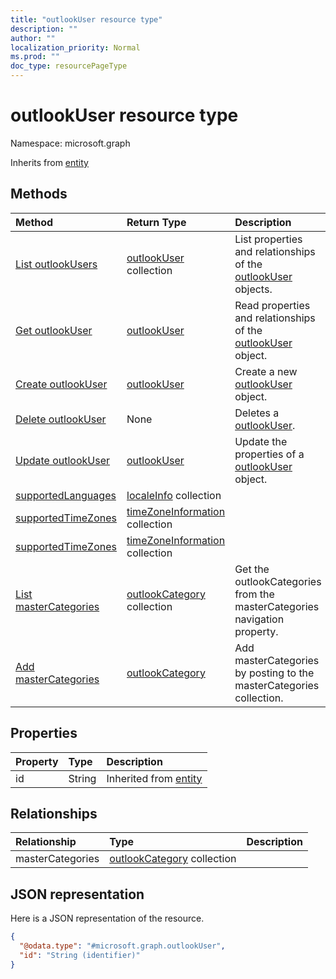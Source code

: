 ```yaml
---
title: "outlookUser resource type"
description: ""
author: ""
localization_priority: Normal
ms.prod: ""
doc_type: resourcePageType
---
```


# outlookUser resource type


Namespace: microsoft.graph




Inherits from [entity](../resources/entity.md)

## Methods
|Method|Return Type|Description|
|:---|:---|:---|
|[List outlookUsers](../api/outlookuser-list.md)|[outlookUser](../resources/outlookuser.md) collection|List properties and relationships of the [outlookUser](../resources/outlookuser.md) objects.|
|[Get outlookUser](../api/outlookuser-get.md)|[outlookUser](../resources/outlookuser.md)|Read properties and relationships of the [outlookUser](../resources/outlookuser.md) object.|
|[Create outlookUser](../api/outlookuser-create.md)|[outlookUser](../resources/outlookuser.md)|Create a new [outlookUser](../resources/outlookuser.md) object.|
|[Delete outlookUser](../api/outlookuser-delete.md)|None|Deletes a [outlookUser](../resources/outlookuser.md).|
|[Update outlookUser](../api/outlookuser-update.md)|[outlookUser](../resources/outlookuser.md)|Update the properties of a [outlookUser](../resources/outlookuser.md) object.|
|[supportedLanguages](../api/outlookuser-supportedlanguages.md)|[localeInfo](../resources/localeinfo.md) collection||
|[supportedTimeZones](../api/outlookuser-supportedtimezones.md)|[timeZoneInformation](../resources/timezoneinformation.md) collection||
|[supportedTimeZones](../api/outlookuser-supportedtimezones.md)|[timeZoneInformation](../resources/timezoneinformation.md) collection||
|[List masterCategories](../api/outlookuser-list-mastercategories.md)|[outlookCategory](../resources/outlookcategory.md) collection|Get the outlookCategories from the masterCategories navigation property.|
|[Add masterCategories](../api/outlookuser-post-mastercategories.md)|[outlookCategory](../resources/outlookcategory.md)|Add masterCategories by posting to the masterCategories collection.|

## Properties
|Property|Type|Description|
|:---|:---|:---|
|id|String| Inherited from [entity](../resources/entity.md)|

## Relationships
|Relationship|Type|Description|
|:---|:---|:---|
|masterCategories|[outlookCategory](../resources/outlookcategory.md) collection||

## JSON representation
Here is a JSON representation of the resource.
<!-- {
  "blockType": "resource",
  "keyProperty": "id",
  "@odata.type": "microsoft.graph.outlookUser",
  "baseType": "microsoft.graph.entity",
  "openType": false
}
-->
``` json
{
  "@odata.type": "#microsoft.graph.outlookUser",
  "id": "String (identifier)"
}
```

